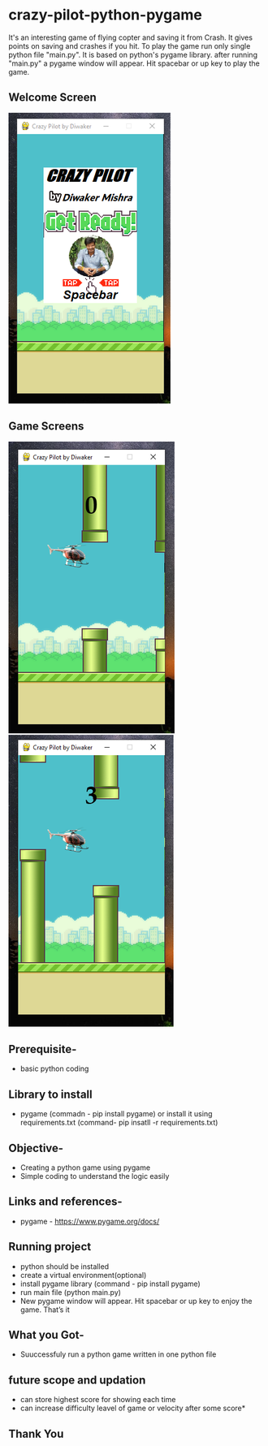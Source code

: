 # crazy-pilot-python-pygame
It's an interesting game of flying copter and saving it from Crash. It gives points on saving and crashes if you hit. To play the game run only single python file "main.py". It is based on python's pygame library. after running "main.py" a pygame window will appear. Hit spacebar or up key to play the game.

## Welcome Screen
![alt text](https://github.com/diwamishra21/crazy-pilot-python-pygame/blob/main/gallery/screenshots/welcome.png)

## Game Screens
![alt text](https://github.com/diwamishra21/crazy-pilot-python-pygame/blob/main/gallery/screenshots/start.png)
![alt text](https://github.com/diwamishra21/crazy-pilot-python-pygame/blob/main/gallery/screenshots/score.png)


## Prerequisite-
* basic python coding

## Library to install
* pygame (commadn - pip install pygame) or install it using requirements.txt (command- pip insatll -r requirements.txt)

## Objective-
* Creating a python game using pygame
* Simple coding to understand the logic easily

## Links and references-
* pygame - https://www.pygame.org/docs/

## Running project
* python should be installed
* create a virtual environment(optional)
* install pygame library (command - pip install pygame)
* run main file (python main.py)
* New pygame window will appear. Hit spacebar or up key to enjoy the game.
That’s it

## What you Got-
* Suuccessfuly run a python game written in one python file

## future scope and updation
* can store highest score for showing each time
* can increase difficulty leavel of game or velocity after some score* 

## Thank You

